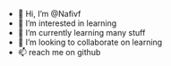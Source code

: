 - 👋 Hi, I’m @Nafivf
- 👀 I’m interested in learning
- 🌱 I’m currently learning many stuff
- 💞️ I’m looking to collaborate on learning
- 📫 reach me on github

<!---
Nafivf/Nafivf is a ✨ special ✨ repository because its `README.md` (this file) appears on your GitHub profile.
You can click the Preview link to take a look at your changes.
--->
